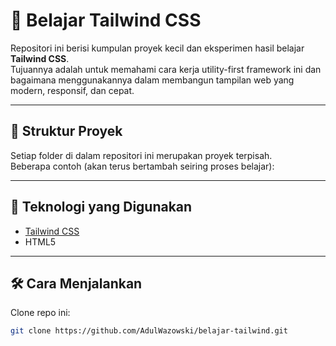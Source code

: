 # 🎨 Belajar Tailwind CSS

Repositori ini berisi kumpulan proyek kecil dan eksperimen hasil belajar **Tailwind CSS**.  
Tujuannya adalah untuk memahami cara kerja utility-first framework ini dan bagaimana menggunakannya dalam membangun tampilan web yang modern, responsif, dan cepat.

---

## 📂 Struktur Proyek

Setiap folder di dalam repositori ini merupakan proyek terpisah.  
Beberapa contoh (akan terus bertambah seiring proses belajar):

---

## 🚀 Teknologi yang Digunakan

- [Tailwind CSS](https://tailwindcss.com/)  
- HTML5  

---

## 🛠️ Cara Menjalankan

Clone repo ini:
   ```bash
   git clone https://github.com/AdulWazowski/belajar-tailwind.git

